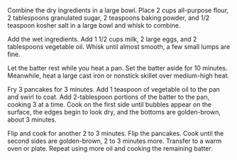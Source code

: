 Combine the dry ingredients in a large bowl. Place 2 cups all-purpose flour, 2 tablespoons granulated sugar, 2 teaspoons baking powder, and 1/2 teaspoon kosher salt in a large bowl and whisk to combine.

Add the wet ingredients. Add 1 1/2 cups milk, 2 large eggs, and 2 tablespoons vegetable oil. Whisk until almost smooth, a few small lumps are fine.

Let the batter rest while you heat a pan. Set the batter aside for 10 minutes. Meanwhile, heat a large cast iron or nonstick skillet over medium-high heat.

Fry 3 pancakes for 3 minutes. Add 1 teaspoon of vegetable oil to the pan and swirl to coat. Add 2-tablespoon portions of the batter to the pan, cooking 3 at a time. Cook on the first side until bubbles appear on the surface, the edges begin to look dry, and the bottoms are golden-brown, about 3 minutes.

Flip and cook for another 2 to 3 minutes. Flip the pancakes. Cook until the second sides are golden-brown, 2 to 3 minutes more. Transfer to a warm oven or plate. Repeat using more oil and cooking the remaining batter.